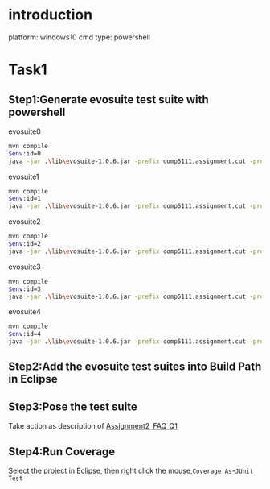 # introduction
platform: windows10
cmd type: powershell

# Task1

## Step1:Generate evosuite test suite with powershell
evosuite0
~~~bash
mvn compile
$env:id=0
java -jar .\lib\evosuite-1.0.6.jar -prefix comp5111.assignment.cut -projectCP ".\target\classes" -Dtest_dir=".\src\test\evosuite$env:id" -Dreport_dir=".\src\test\evosuite$env:id"
~~~

evosuite1
~~~bash
mvn compile
$env:id=1
java -jar .\lib\evosuite-1.0.6.jar -prefix comp5111.assignment.cut -projectCP ".\target\classes" -Dtest_dir=".\src\test\evosuite$env:id" -Dreport_dir=".\src\test\evosuite$env:id" -Dsearch_budget=120 -Dpopulation=100 -Dnum_random_tests=40 -Dglobal_timeout=240
~~~

evosuite2
~~~bash
mvn compile
$env:id=2
java -jar .\lib\evosuite-1.0.6.jar -prefix comp5111.assignment.cut -projectCP ".\target\classes" -Dtest_dir=".\src\test\evosuite$env:id" -Dreport_dir=".\src\test\evosuite$env:id" -Dglobal_timeout=300
~~~

evosuite3
~~~bash
mvn compile
$env:id=3
java -jar .\lib\evosuite-1.0.6.jar -prefix comp5111.assignment.cut -projectCP ".\target\classes" -Dtest_dir=".\src\test\evosuite$env:id" -Dreport_dir=".\src\test\evosuite$env:id" -Dglobal_timeout=300
~~~

evosuite4
~~~bash
mvn compile
$env:id=4
java -jar .\lib\evosuite-1.0.6.jar -prefix comp5111.assignment.cut -projectCP ".\target\classes" -Dtest_dir=".\src\test\evosuite$env:id" -Dreport_dir=".\src\test\evosuite$env:id" -Dsearch_budget=120 -Dpopulation=100 -Dnum_random_tests=40 -Dglobal_timeout=300 -seed $env:id
~~~


## Step2:Add the evosuite test suites into Build Path in Eclipse


## Step3:Pose the test suite
Take action as description of [Assignment2_FAQ_Q1](https://github.com/CastleLab/COMP5111-assignment-Student-Version/blob/assignment2/Assignment2_FAQ.md#q1-i-cannot-run-test-cases-generated-by-evosuite-in-eclipseeclemma-fails-to-report-coverage-for-the-test-cases-generated-by-evosuite)

## Step4:Run Coverage
Select the project in Eclipse, then right click the mouse,`Coverage As`-`JUnit Test`

